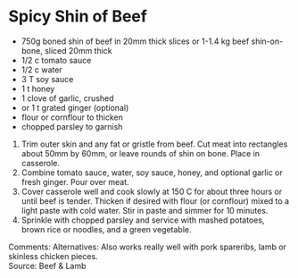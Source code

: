 # Spicy Shin of Beef

* 750g boned shin of beef in 20mm thick slices or 1-1.4 kg beef shin-on-bone, sliced 20mm thick
* 1/2 c tomato sauce
* 1/2 c water
* 3 T soy sauce
* 1 t honey
* 1 clove of garlic, crushed
* or 1 t grated ginger (optional)
* flour or cornflour to thicken
* chopped parsley to garnish

1.  Trim outer skin and any fat or gristle from beef.  Cut meat into rectangles about 50mm by 60mm, or leave rounds of shin on bone.  Place in casserole.
2.  Combine tomato sauce, water, soy sauce, honey, and optional garlic or fresh ginger.  Pour over meat.
3.  Cover casserole well and cook slowly at 150 C for about three hours or until beef is tender.  Thicken if desired with flour (or cornflour) mixed to a light paste with cold water.  Stir in paste and simmer for 10 minutes.
4.  Sprinkle with chopped parsley and service with mashed potatoes, brown rice or noodles, and a green vegetable.


Comments: Alternatives: Also works really well with pork spareribs, lamb or skinless chicken pieces.   
Source: Beef & Lamb

